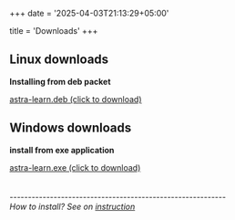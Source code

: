 +++
date = '2025-04-03T21:13:29+05:00'

title = 'Downloads'
+++
<br>

## Linux downloads  

**Installing from deb packet**  

[astra-learn.deb (click to download)](https://www.google.com/url?sa=i&url=https://pikabu.ru/story/windows_vs_linux_9008606&psig=AOvVaw17ktywBzO-eeXilm0tgmz9&ust=1743783400901000&source=images&cd=vfe&opi=89978449&ved=0CBEQjRxqFwoTCKiq68OhvIwDFQAAAAAdAAAAABAI)
## Windows downloads  

**install from exe application**  

[astra-learn.exe (click to download)](https://www.google.com/url?sa=i&url=https://pikabu.ru/story/windows_vs_linux_9008606&psig=AOvVaw17ktywBzO-eeXilm0tgmz9&ust=1743783400901000&source=images&cd=vfe&opi=89978449&ved=0CBEQjRxqFwoTCKiq68OhvIwDFQAAAAAdAAAAABAI) <br> <br> <br>  ----------------------------------------------------------- <br> *How to install? See on [instruction](http://localhost:1313/posts/how-to-download/)* 

